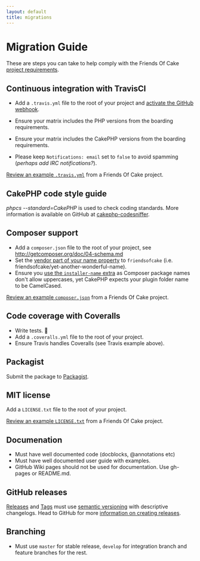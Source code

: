 ```yaml
---
layout: default
title: migrations
---
```


# Migration Guide

These are steps you can take to help comply with the Friends Of Cake [project requirements](requirements.html).

## Continuous integration with TravisCI
- Add a `.travis.yml` file to the root of your project and [activate the GitHub webhook](http://docs.travis-ci.com/user/getting-started/#Step-two%3A-Activate-GitHub-Webhook).

- Ensure your matrix includes the PHP versions from the boarding requirements.
- Ensure your matrix includes the CakePHP versions from the boarding requirements.
- Please keep `Notifications: email` set to `false` to avoid spamming (_perhaps add IRC notifications?_).

[Review an example `.travis.yml`](https://github.com/FriendsOfCake/crud/blob/develop/.travis.yml) from a Friends Of Cake project.

## CakePHP code style guide
*phpcs --standard=CakePHP* is used to check coding standards. More information is available on GitHub at [cakephp-codesniffer](https://github.com/cakephp/cakephp-codesniffer).

## Composer support
- Add a `composer.json` file to the root of your project, see http://getcomposer.org/doc/04-schema.md
- Set the [vendor part of your name property](https://getcomposer.org/doc/04-schema.md#name) to `friendsofcake` (i.e. friendsofcake/yet-another-wonderful-name).
- Ensure you [use the `installer-name` extra](https://github.com/composer/installers#custom-install-names) as Composer package names don't allow uppercases, yet CakePHP expects your plugin folder name to be CamelCased.

[Review an example `composer.json`](https://github.com/FriendsOfCake/crud/blob/develop/composer.json) from a Friends Of Cake project.

## Code coverage with Coveralls
- Write tests. 🙇
- Add a `.coveralls.yml` file to the root of your project.
- Ensure Travis handles Coveralls (see Travis example above).

## Packagist
Submit the package to [Packagist](https://packagist.org/).

## MIT license
Add a `LICENSE.txt` file to the root of your project.

[Review an example `LICENSE.txt`](https://github.com/FriendsOfCake/crud/blob/develop/LICENSE.txt) from a Friends Of Cake project.

## Documenation
- Must have well documented code (docblocks, @annotations etc)
- Must have well documented user guide with examples.
- GitHub Wiki pages should not be used for documentation. Use gh-pages or README.md.

## GitHub releases
[Releases](https://help.github.com/articles/about-releases/) and [Tags](http://git-scm.com/book/en/v2/Git-Basics-Tagging) must use [semantic versioning](http://semver.org/) with descriptive changelogs. Head to GitHub for more [information on creating releases](https://help.github.com/articles/creating-releases).

## Branching
- Must use `master` for stable release, `develop` for integration branch and feature branches for the rest.
